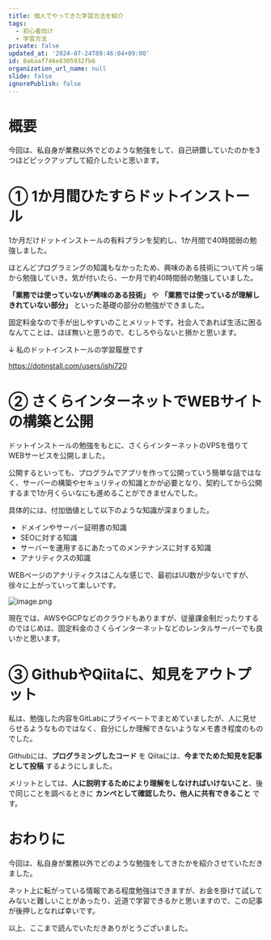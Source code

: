 ```yaml
---
title: 個人でやってきた学習方法を紹介
tags:
  - 初心者向け
  - 学習方法
private: false
updated_at: '2024-07-24T09:46:04+09:00'
id: 8a6aaf746e8305932fb6
organization_url_name: null
slide: false
ignorePublish: false
---
```

# 概要

今回は、私自身が業務以外でどのような勉強をして、自己研鑽していたのかを3つほどピックアップして紹介したいと思います。



# ① 1か月間ひたすらドットインストール

1か月だけドットインストールの有料プランを契約し、1か月間で40時間弱の勉強しました。

ほとんどプログラミングの知識もなかったため、興味のある技術について片っ端から勉強していき。気が付いたら、一か月で約40時間弱の勉強していました。

**「業務では使っていないが興味のある技術」** や **「業務では使っているが理解しきれていない部分」** といった基礎の部分の勉強ができました。

固定料金なので手が出しやすいのことメリットです。社会人であれば生活に困るなんてことは、ほぼ無いと思うので、むしろやらないと損かと思います。

↓ 私のドットインストールの学習履歴です

https://dotinstall.com/users/ishi720

# ② さくらインターネットでWEBサイトの構築と公開

ドットインストールの勉強をもとに、さくらインターネットのVPSを借りてWEBサービスを公開しました。

公開するといっても、プログラムでアプリを作って公開っていう簡単な話ではなく、サーバーの構築やセキュリティの知識とかが必要となり、契約してから公開するまで1か月くらいなにも進めることができませんでした。


具体的には、付加価値として以下のような知識が深まりました。

- ドメインやサーバー証明書の知識
- SEOに対する知識
- サーバーを運用するにあたってのメンテナンスに対する知識
- アナリティクスの知識

WEBページのアナリティクスはこんな感じで、最初はUU数が少ないですが、徐々に上がっていって楽しいです。

![image.png](https://qiita-image-store.s3.ap-northeast-1.amazonaws.com/0/473097/891eded8-7da1-909d-c9de-95501849e028.png)


現在では、AWSやGCPなどのクラウドもありますが、従量課金制だったりするのではじめは、固定料金のさくらインターネットなどのレンタルサーバーでも良いかと思います。



# ③ GithubやQiitaに、知見をアウトプット

私は、勉強した内容をGitLabにプライベートでまとめていましたが、人に見せらせるようなものではなく、自分にしか理解できないようなメモ書き程度のものでした。

Githubには、**プログラミングしたコード** を Qiitaには、**今までためた知見を記事として投稿** するようにしました。

メリットとしては、**人に説明するためにより理解をしなければいけないこと**、後で同じことを調べるときに **カンペとして確認したり、他人に共有できること** です。

# おわりに

今回は、私自身が業務以外でどのような勉強をしてきたかを紹介させていただきました。

ネット上に転がっている情報である程度勉強はできますが、お金を掛けて試してみないと難しいことがあったり、近道で学習できるかと思いますので、この記事が後押しとなれば幸いです。



以上、ここまで読んでいただきありがとうございました。
